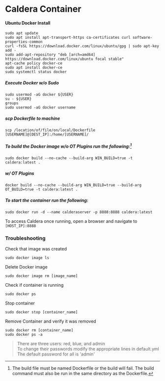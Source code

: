 # Caldera Container  

#### Ubuntu Docker Install  
```
sudo apt update
sudo apt install apt-transport-https ca-certificates curl software-properties-common
curl -fsSL https://download.docker.com/linux/ubuntu/gpg | sudo apt-key add -
sudo add-apt-repository "deb [arch=amd64] https://download.docker.com/linux/ubuntu focal stable"
apt-cache policy docker-ce
sudo apt install docker-ce
sudo systemctl status docker
```  

##### Execute Docker w/o Sudo
```
sudo usermod -aG docker ${USER}
su - ${USER}
groups
sudo usermod -aG docker username
```

##### scp Dockerfile to machine
```
scp /location/of/file/on/local/Dockerfile [USERNAME]@[DEST_IP]:/home/[USERNAME]/
```

##### To build the Docker image w/o OT Plugins run the following:[^1]
```
sudo docker build --no-cache --build-arg WIN_BUILD=true -t caldera:latest .
```

##### w/ OT Plugins
```
docker build --no-cache --build-arg WIN_BUILD=true --build-arg OT_BUILD=true -t caldera:latest .
```

##### To start the container run the following:
```
sudo docker run -d --name calderaserver -p 8888:8888 caldera:latest
```

To access Caldera once running, open a browser and navigate to ```[HOST_IP]:8888```

### Troubleshooting
Check that image was created
```
sudo docker image ls
```
Delete Docker image
```
sudo docker image rm [image_name]
```
Check if container is running
```
sudo docker ps
```
Stop container
```
sudo docker stop [container_name]
```
Remove Container and verify it was removed
```
sudo docker rm [container_name]
sudo docker ps -a
```

> There are three users: red, blue, and admin  
> To change their passwords modify the appropriate lines in default.yml  
> The default password for all is 'admin'

[^1]: The build file must be named Dockerfile or the build will fail.  The build command must also be run in the same directory as the Dockerfile.


